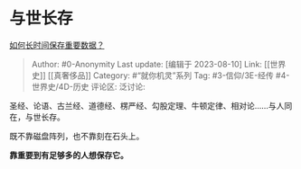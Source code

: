 # 与世长存
[如何长时间保存重要数据？](https://www.zhihu.com/question/313837243/answer/2451917048)

> Author: #0-Anonymity
> Last update: [编辑于 2023-08-10]
> Link: [[世界史]] [[真奢侈品]]
> Category: #“就你机灵”系列
> Tag: #3-信仰/3E-经传 #4-世界史/4D-历史
> 评论区:
> 泛讨论:

圣经、论语、古兰经、道德经、楞严经、勾股定理、牛顿定律、相对论……与人同在，与世长存。

既不靠磁盘阵列，也不靠刻在石头上。

**靠重要到有足够多的人想保存它。**
